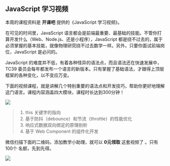 ## JavaScript 学习视频

本周的课程资料是 **开课吧** 提供的《JavaScript 学习视频》。

在可见的时间里，JavaScript 语言都会是前端最重要、最基础的技能。不管你打算开发什么（Web、Node.js、还是小程序），JavaScript 都是绕不过去的，属于必须掌握的基本技能，就像物理研究绕不过去数学一样。另外，只要你面试前端岗位，JavaScript 是必问的。

JavaScript 的难度并不低，有着各种怪异的语法点，而且语法还在快速发展中，TC39 委员会每年都发布一个语言的新版本。只有掌握了基础语法，才跟得上顶层框架的各种变化，以不变应万变。

下面的视频课程，就是讲解几个特别重要的语法点和开发技巧，帮助你更好地理解这门语言。课程内容涵盖四大模块，课程时长达到300分钟！

![](https://www.wangbase.com/blogimg/asset/202009/bg2020092503.jpg)

> 1. this 关键字的指向
> 2. 基于防抖（debounce）和节流（throttle）的性能优化
> 3. 响应式数据双向绑定的原理剖析
> 4. 基于 Web Component 的组件化开发

微信扫描下面的二维码，添加教学小助理，就可以 **0元领取** 这套视频了 。只有 100个 名额，先到先得。

![](https://www.wangbase.com/blogimg/asset/202009/bg2020092703.jpg)
